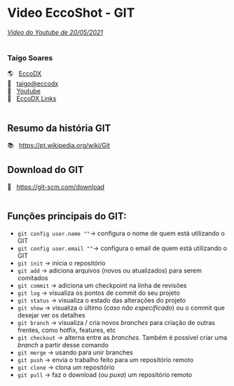 Video EccoShot - GIT
======
[_Vídeo do Youtube de 20/05/2021_](link "Link do vídeo")
<br><br>
### **Taígo Soares**
:earth_americas: &nbsp; [EccoDX](http:->eccodx.com) <br>
:email: &nbsp; [taigo@eccodx](taigo@eccodx.com) <br>
:movie_camera: &nbsp; [Youtube](https://www.youtube.com/channel/UCJbuhLHlgTGK_o7dj_jTKFw) <br>
:link: &nbsp; [EccoDX Links](https://beacons.ai/eccodx "Nossos links!") <br>
<br>

## Resumo da história GIT
:books: &nbsp; https://pt.wikipedia.org/wiki/Git

## Download do GIT
:floppy_disk: &nbsp; https://git-scm.com/download
<br><br>

## Funções principais do GIT:

* `git config user.name ""`-> configura o nome de quem está utilizando o GIT
* `git config user.email ""`-> configura o email de quem está utilizando o GIT
* `git init` -> inicia o repositório
* `git add` -> adiciona arquivos (novos ou atualizados) para serem comitados
* `git commit` -> adiciona um checkpoint na linha de revisões
* `git log` -> visualiza os pontos de commit do seu projeto
* `git status` -> visualiza o estado das alterações do projeto
* `git show` -> visualiza o último (*caso não especificado*) ou o commit que desejar ver os detalhes
* `git branch` -> visualiza / cria novos *branches* para criação de outras frentes, como hotfix, features, etc
* `git checkout` -> alterna entre as *branches*. Também é possível criar uma *branch* a partir desse comando
* `git merge` -> usando para unir branches
* `git push` -> envia o trabalho feito para um repositório remoto
* `git clone` -> clona um repositório
* `git pull` -> faz o download (*ou puxa*) um repositório remoto